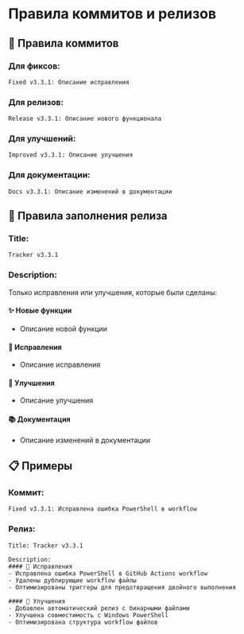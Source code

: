 # Правила коммитов и релизов

## 📝 Правила коммитов

### Для фиксов:
```
Fixed v3.3.1: Описание исправления
```

### Для релизов:
```
Release v3.3.1: Описание нового функционала
```

### Для улучшений:
```
Improved v3.3.1: Описание улучшения
```

### Для документации:
```
Docs v3.3.1: Описание изменений в документации
```

## 🚀 Правила заполнения релиза

### Title:
```
Tracker v3.3.1
```

### Description:
Только исправления или улучшения, которые были сделаны:

#### ✨ Новые функции
- Описание новой функции

#### 🐛 Исправления
- Описание исправления

#### 🔧 Улучшения
- Описание улучшения

#### 📚 Документация
- Описание изменений в документации

## 📋 Примеры

### Коммит:
```
Fixed v3.3.1: Исправлена ошибка PowerShell в workflow
```

### Релиз:
```
Title: Tracker v3.3.1

Description:
#### 🐛 Исправления
- Исправлена ошибка PowerShell в GitHub Actions workflow
- Удалены дублирующие workflow файлы
- Оптимизированы триггеры для предотвращения двойного выполнения

#### 🔧 Улучшения
- Добавлен автоматический релиз с бинарными файлами
- Улучшена совместимость с Windows PowerShell
- Оптимизирована структура workflow файлов
```
